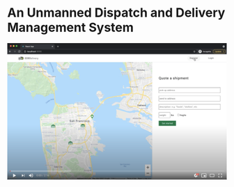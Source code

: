 # An Unmanned Dispatch and Delivery Management System

[![EcoDelivery Demo Video](https://github.com/Jiayuli-CU/EcoDelivery/blob/main/Pics/demo.png)](https://www.youtube.com/watch?v=06hJiBkgWmQ)

